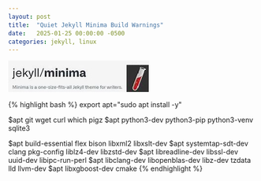 ```yaml
---
layout: post
title:  "Quiet Jekyll Minima Build Warnings"
date:   2025-01-25 00:00:00 -0500
categories: jekyll, linux
---
```


![Minima](/img/jekyll-minima.jpg)

{% highlight bash %}
export apt="sudo apt install -y"

$apt git wget curl which pigz
$apt python3-dev python3-pip python3-venv sqlite3

$apt build-essential flex bison libxml2 libxslt-dev
$apt systemtap-sdt-dev clang pkg-config liblz4-dev libzstd-dev
$apt libreadline-dev libssl-dev uuid-dev libipc-run-perl
$apt libclang-dev libopenblas-dev libz-dev tzdata lld llvm-dev
$apt libxgboost-dev cmake
{% endhighlight %}
